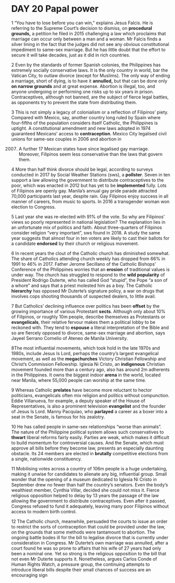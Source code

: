 # DAY 20 Papal power
1 “You have  to lose before you can win,” explains Jesus Falcis. He is referring to the Supreme Court’s decision to dismiss, on **procedural grounds,** a petition he filed in 2015 challenging a law which proclaims
that marriage can occur only between a man and a woman. Mr Falcis finds a silver lining in the fact that the judges did not see any obvious constitutional impediment to same-sex marriage. But he has little doubt
that the effort to secure it will take decades, just as it did in rich countries.

2 Even by the standards of former Spanish colonies, the Philippines has extremely socially conservative laws. It is the only country in world, bar the Vatican City, to outlaw divorce (except for Muslims). The
only way of ending a marriage, short of dying, is to have it **annulled,** but that can be done only **on narrow grounds** and at great expense. Abortion is illegal, too, and anyone undergoing or performing one risks up to six years in prison. Contraceptives, although not banned, are the subject of fierce legal battles, as opponents try to prevent
the state from distributing them.

3 This is not simply a legacy of colonialism or a reflection of Filipinos’ piety. Compared with Mexico, say, another country long ruled by Spain where four-fifths of the population considers itself Catholic, the
Philippines is uptight. A constitutional amendment and new laws adopted in 1974 guaranteed Mexicans’ access to **contraception**. Mexico City legalised civil unions for same-sex couples in 2006 and abortion in

2007. A further 17 Mexican states have since legalised gay marriage.
Moreover, Filipinos seem less conservative than the laws that govern them.

4 More than half think divorce should be legal, according to surveys conducted in 2017 by Social Weather Stations (sws), a **pollster**.
Seven in ten support a law allowing the government to distribute contraceptives to the poor, which was enacted in 2012 but has
yet to be **implemented** fully. Lots of Filipinos are openly gay. Manila’s annual gay pride parade attracted 70,000 participants last year, despite rain. Gay Filipinos enjoy success in all manner of careers, from music to sports. In 2016 a transgender woman won election to Congress.

5 Last year she was re-elected with 91% of the vote. So why are Filipinos’ views so poorly represented in national legislation? The explanation lies in an unfortunate mix of politics and faith. About three-quarters of Filipinos consider religion “very important”, sws found in 2018. A study the same year suggests that almost four in ten voters are likely to cast their ballots for a candidate **endorsed** by their church or religious movement.

6  In recent years the clout of the Catholic church has diminished somewhat. The share of Catholics attending church weekly has dropped from 66% in 1991 to 46% in 2017. Father Jerome Secillano of the Catholic Bishops’ Conference of the Philippines worries that an **erosion** of traditional values is under way. The church has struggled
to respond to the **wild popularity** of President Rodrigo Duterte, who has called God “stupid”, the Pope “a son of a whore” and says that a priest molested him as a boy. The Catholic **hierarchy** has opposed Mr Duterte’s signature policy, a war on drugs that involves cops shooting thousands of suspected dealers, to little avail.

7  But Catholics’ declining influence over politics has been **offset** by the growing importance of various Protestant **sects**. Although only about 10% of Filipinos, or roughly 10m people, describe themselves
as Protestants or **evangelicals**, their relative fervour makes them a political lobby to be reckoned with. They tend to **espouse** a
literal interpretation of the Bible and so are fiercely opposed to divorce, same-sex marriage and abortion, says Jayeel Serrano Cornelio of Ateneo de Manila University.

8The most influential movements, which took hold in the late 1970s and 1980s, include Jesus Is Lord, perhaps the country’s largest evangelical movement, as well as the **megachurches** Victory Christian Fellowship and Christ’s Commission Fellowship. Iglesia Ni Cristo, an **indigenous** Christian movement founded more than a century ago, also has around 2m adherents in the Philippines. It owns the biggest indoor **arena** in the world, located near Manila, where 55,000 people can worship at the same time.

9  Whereas Catholic **prelates** have become more reluctant to hector politicians, evangelicals often mix religion and politics without compunction. Eddie Villanueva, for example, a deputy speaker of the House of Representatives, is also a prominent television **evangelist** and the founder of Jesus Is Lord. Manny Pacquiao, who **parlayed** a career as a boxer into a seat in the Senate, is famous for his zealotry.

10 He has called people in same-sex relationships “worse than animals”. The nature of the Philippine political system allows such conservatives to **thwart** liberal reforms fairly easily. Parties are weak, which makes it difficult to build momentum for controversial causes. And the Senate, which must approve all bills before they become law, presents an especially daunting obstacle. Its 24 members are elected in **brutally** competitive elections from a single, nationwide constituency.

11 Mobilising votes across a country of 106m people is a huge undertaking, making it unwise for candidates to alienate any big,
influential group. Small wonder that the opening of a museum dedicated to Iglesia  Ni Cristo in September drew no fewer than
half the country’s senators. Even the body’s wealthiest member, Cynthia Villar, decided she could not miss it. Fierce religious opposition helped to delay by 13 years the passage of the law allowing the government to distribute contraceptives. Even after it passed, Congress refused to fund it adequately, leaving many
poor Filipinos without access to modern birth control.

12 The Catholic church, meanwhile, persuaded the courts to issue an order to restrict the sorts of contraception that could be provided under the law, on
the grounds that some methods were tantamount to abortion.
The ongoing battle bodes ill for the bill to legalise divorce that is currently under consideration in Congress. Mr Duterte’s own marriage was annulled, after a court found he was so prone to affairs that his
wife of 27 years had only been a nominal one. Yet so strong is the religious opposition to the bill that not even Mr Duterte
supports it. Nonetheless, argues Carlos Conde of Human Rights Watch, a pressure group, the continuing attempts to introduce liberal bills despite their small chances of success are an encouraging sign

